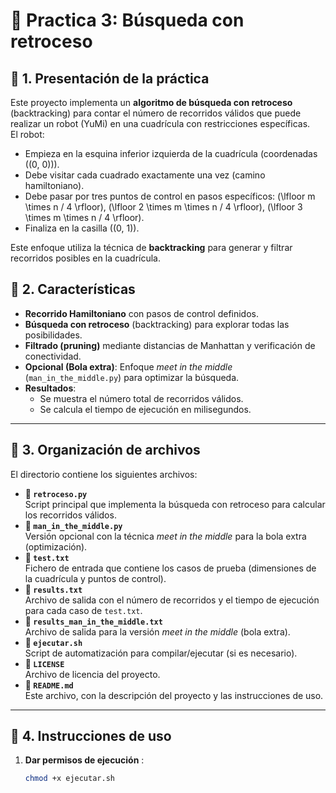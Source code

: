 # 📌 Practica 3: Búsqueda con retroceso

## 📌 1. Presentación de la práctica
Este proyecto implementa un **algoritmo de búsqueda con retroceso** (backtracking) para contar el número de recorridos válidos que puede realizar un robot (YuMi) en una cuadrícula con restricciones específicas.  
El robot:
- Empieza en la esquina inferior izquierda de la cuadrícula (coordenadas \((0, 0)\)).
- Debe visitar cada cuadrado exactamente una vez (camino hamiltoniano).
- Debe pasar por tres puntos de control en pasos específicos: \(\lfloor m \times n / 4 \rfloor\), \(\lfloor 2 \times m \times n / 4 \rfloor\), \(\lfloor 3 \times m \times n / 4 \rfloor\).
- Finaliza en la casilla \((0, 1)\).

Este enfoque utiliza la técnica de **backtracking** para generar y filtrar recorridos posibles en la cuadrícula.

## 📌 2. Características
* **Recorrido Hamiltoniano** con pasos de control definidos.
* **Búsqueda con retroceso** (backtracking) para explorar todas las posibilidades.
* **Filtrado (pruning)** mediante distancias de Manhattan y verificación de conectividad.
* **Opcional (Bola extra)**: Enfoque *meet in the middle* (`man_in_the_middle.py`) para optimizar la búsqueda.
* **Resultados**:
  - Se muestra el número total de recorridos válidos.
  - Se calcula el tiempo de ejecución en milisegundos.
  
---

## 📌 3. Organización de archivos

El directorio contiene los siguientes archivos:

- **📜 `retroceso.py`**  
  Script principal que implementa la búsqueda con retroceso para calcular los recorridos válidos.
- **📜 `man_in_the_middle.py`**  
  Versión opcional con la técnica *meet in the middle* para la bola extra (optimización).
- **📜 `test.txt`**  
  Fichero de entrada que contiene los casos de prueba (dimensiones de la cuadrícula y puntos de control).
- **📜 `results.txt`**  
  Archivo de salida con el número de recorridos y el tiempo de ejecución para cada caso de `test.txt`.
- **📜 `results_man_in_the_middle.txt`**  
  Archivo de salida para la versión *meet in the middle* (bola extra).
- **📜 `ejecutar.sh`**  
  Script de automatización para compilar/ejecutar (si es necesario).
- **📜 `LICENSE`**  
  Archivo de licencia del proyecto.
- **📜 `README.md`**  
  Este archivo, con la descripción del proyecto y las instrucciones de uso.

---

## 📌 4. Instrucciones de uso

1. **Dar permisos de ejecución** :
   ```sh
   chmod +x ejecutar.sh
